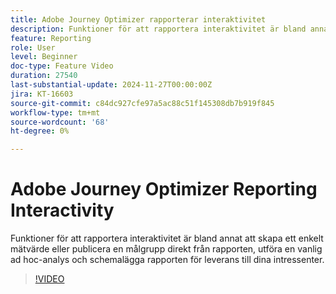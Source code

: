 ```yaml
---
title: Adobe Journey Optimizer rapporterar interaktivitet
description: Funktioner för att rapportera interaktivitet är bland annat att skapa ett enkelt mätvärde eller publicera en målgrupp direkt från rapporten, utföra en vanlig ad hoc-analys och schemalägga rapporten för leverans till dina intressenter.
feature: Reporting
role: User
level: Beginner
doc-type: Feature Video
duration: 27540
last-substantial-update: 2024-11-27T00:00:00Z
jira: KT-16603
source-git-commit: c84dc927cfe97a5ac88c51f145308db7b919f845
workflow-type: tm+mt
source-wordcount: '68'
ht-degree: 0%

---
```



# Adobe Journey Optimizer Reporting Interactivity

Funktioner för att rapportera interaktivitet är bland annat att skapa ett enkelt mätvärde eller publicera en målgrupp direkt från rapporten, utföra en vanlig ad hoc-analys och schemalägga rapporten för leverans till dina intressenter.

>[!VIDEO](https://video.tv.adobe.com/v/3440615/?learn=on)

